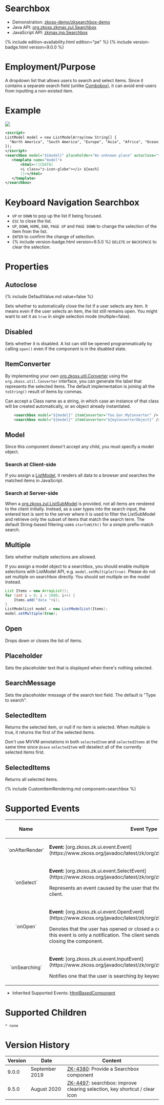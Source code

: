 

# Searchbox

- Demonstration:
  [zkoss-demo/zksearchbox-demo](https://github.com/zkoss-demo/zksearchbox-demo)
- Java API: [org.zkoss.zkmax.zul.Searchbox](https://www.zkoss.org/javadoc/latest/zk/org/zkoss/zkmax/zul/Searchbox.html)
- JavaScript API:
  [zkmax.inp.Searchbox](https://www.zkoss.org/javadoc/latest/jsdoc/classes/zkmax.inp.Searchbox.html)

{% include edition-availability.html edition="pe" %} {% include version-badge.html version=9.0.0 %}

# Employment/Purpose

A dropdown list that allows users to search and select items. Since it
contains a separate search field (unlike [ Combobox](/zk_component_ref/combobox)), it can
avoid end-users from inputting a non-existed item.

# Example

![](/zk_component_ref/images/Searchbox-example.png)

```xml
<zscript>
ListModel model = new ListModelArray(new String[] {
  "North America", "South America", "Europe", "Asia", "Africa", "Oceania", "Antarctica"
});
</zscript>
<searchbox model="${model}" placeholder="An unknown place" autoclose="true">
   <template name="model">
       <html><![CDATA[
       <i class="z-icon-globe"></i> ${each}
       ]]></html>
   </template>
</searchbox>
```

# Keyboard Navigation Searchbox

- `UP` or `DOWN` to pop up the list if being focused.
- `ESC` to close the list.
- `UP`, `DOWN`, `HOME`, `END`, `PAGE UP` and `PAGE DOWN` to change the
  selection of the item from the list.
- `ENTER` to confirm the change of selection.
- {% include version-badge.html version=9.5.0 %} `DELETE` or `BACKSPACE` to clear
  the selection.

# Properties

## Autoclose

{% include DefaultValue.md value=false %}

Sets whether to automatically close the list if a user selects any item.
It means even if the user selects an item, the list still remains open.
You might want to set it as `true` in single selection mode
(multiple=false).

## Disabled

Sets whether it is disabled. A list can still be opened programmatically
by calling `open()` even if the component is in the disabled state.

## ItemConverter

By implementing your own [org.zkoss.util.Converter](https://www.zkoss.org/javadoc/latest/zk/org/zkoss/util/Converter.html)
using the `org.zkoss.util.Converter` interface, you can generate the
label that represents the selected items. The default implementation is
joining all the `toString()` result of items by commas.

Can accept a Class name as a string, in which case an instance of that
class will be created automatically, or an object already instantiated.

```xml
    <searchbox model="${model}" itemConverter="foo.bar.MyConverter" />
    <searchbox model="${model}" itemConverter="${myConverterObject}" />
```

## Model

Since this component doesn't accept any child, you must specify a model
object.

### Search at Client-side

If you assign a
[ListModel](https://www.zkoss.org/javadoc/latest/zk/org/zkoss/zul/ListModel.html),
it renders all data to a browser and searches the matched items in
JavaScript.

### Search at Server-side

When a [org.zkoss.zul.ListSubModel](https://www.zkoss.org/javadoc/latest/zk/org/zkoss/zul/ListSubModel.html) is provided, not
all items are rendered to the client initially. Instead, as a user types
into the search input, the entered text is sent to the server where it
is used to filter the ListSubModel and retrieve only the subset of items
that match the search term. The default String-based filtering uses
`startsWith()` for a simple prefix-match search.

## Multiple

Sets whether multiple selections are allowed.

If you assign a model object to a searchbox, you should enable multiple
selections with ListModel API, e.g. `model.setMultiple(true)`. Please do
not set multiple on searchbox directly. You should set multiple on the
model instead.

```java
List Items = new ArrayList();
for (int i = 0; i < 1000; i++) {
    Items.add("data "+i);
}
ListModelList model = new ListModelList(Items);
model.setMultiple(true);
```

## Open

Drops down or closes the list of items.

## Placeholder

Sets the placeholder text that is displayed when there's nothing
selected.

## SearchMessage

Sets the placeholder message of the search text field. The default is
"Type to search".

## SelectedItem

Returns the selected item, or null if no item is selected. When multiple
is true, it returns the first of the selected items.

Don't use MVVM annotations in both `selectedItem` and `selectedItems` at
the same time since `@save` `selectedItem` will deselect all of the
currently selected items first.

## SelectedItems

Returns all selected items.

{% include   CustomItemRendering.md component=searchbox %}

# Supported Events

<table>
<thead>
<tr class="header">
<th><center>
<p>Name</p>
</center></th>
<th><center>
<p>Event Type</p>
</center></th>
</tr>
</thead>
<tbody>
<tr class="odd">
<td><center>
<p>`onAfterRender`</p>
</center></td>
<td><p><strong>Event:</strong>
[org.zkoss.zk.ui.event.Event](https://www.zkoss.org/javadoc/latest/zk/org/zkoss/zk/ui/event/Event.html)</p></td>
</tr>
<tr class="even">
<td><center>
<p>`onSelect`</p>
</center></td>
<td><p><strong>Event:</strong>
[org.zkoss.zk.ui.event.SelectEvent](https://www.zkoss.org/javadoc/latest/zk/org/zkoss/zk/ui/event/SelectEvent.html)</p>
<p>Represents an event caused by the user that the list selection is
changed at the client.</p></td>
</tr>
<tr class="odd">
<td><center>
<p>`onOpen`</p>
</center></td>
<td><p><strong>Event:</strong>
[org.zkoss.zk.ui.event.OpenEvent](https://www.zkoss.org/javadoc/latest/zk/org/zkoss/zk/ui/event/OpenEvent.html)</p>
<p>Denotes that the user has opened or closed a component. Note: unlike
`onClose`, this event is only a notification. The client
sends this event after opening or closing the component.</p></td>
</tr>
<tr class="even">
<td><center>
<p>`onSearching`</p>
</center></td>
<td><p><strong>Event:</strong>
[org.zkoss.zk.ui.event.InputEvent](https://www.zkoss.org/javadoc/latest/zk/org/zkoss/zk/ui/event/InputEvent.html)</p>
<p>Notifies one that the user is searching by keywords.</p></td>
</tr>
</tbody>
</table>

- Inherited Supported Events: [ HtmlBasedComponent]({{site.baseurl}}/zk_component_ref/htmlbasedcomponent#Supported_Events)

# Supported Children

`* none`

# Version History



| Version | Date           | Content                                                                                                               |
|---------|----------------|-----------------------------------------------------------------------------------------------------------------------|
| 9.0.0   | September 2019 | [ZK-4380](https://tracker.zkoss.org/browse/ZK-4380): Provide a Searchbox component                                    |
| 9.5.0   | August 2020    | [ZK-4497](https://tracker.zkoss.org/browse/ZK-4497): searchbox: improve clearing selection, key shortcut / clear icon |


